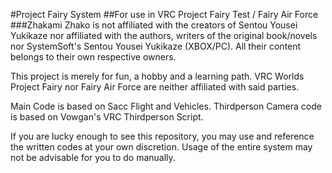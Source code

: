 #Project Fairy System
##For use in VRC Project Fairy Test / Fairy Air Force
###Zhakami Zhako is not affiliated with the creators of Sentou Yousei Yukikaze nor affiliated with the authors, writers of the original book/novels nor SystemSoft's Sentou Yousei Yukikaze (XBOX/PC). All their content belongs to their own respective owners. 

This project is merely for fun, a hobby and a learning path. VRC Worlds Project Fairy nor Fairy Air Force are neither affiliated with said parties. 

Main Code is based on Sacc Flight and Vehicles.
Thirdperson Camera code is based on Vowgan's VRC Thirdperson Script.


If you are lucky enough to see this repository, you may use and reference the written codes at your own discretion. Usage of the entire system may not be advisable for you to do manually. 
